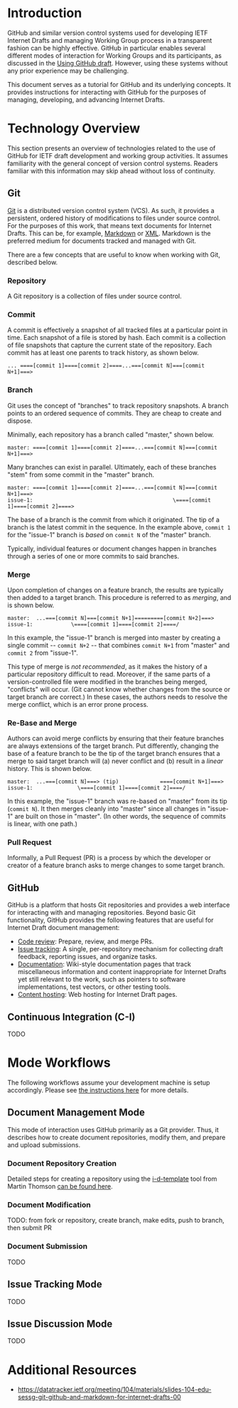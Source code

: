 # Introduction

GitHub and similar version control systems used for developing IETF Internet Drafts and managing Working Group process in a transparent fashion can be highly effective. GitHub in particular enables several different modes of interaction for Working Groups and its participants, as discussed in the [Using GitHub draft](https://ietf-gitwg.github.io/using-github/draft-ietf-git-using-github.html). However, using these systems without any prior experience may be challenging. 

This document serves as a tutorial for GitHub and its underlying concepts. It provides instructions for interacting with GitHub for the purposes of managing, developing, and advancing Internet Drafts.

# Technology Overview

This section presents an overview of technologies related to the use of GitHub for IETF draft development and working group activities. It assumes familiarity with the general concept of version control systems. Readers familiar with this information may skip ahead without loss of continuity.

## Git

[Git](https://git-scm.com/book/en/v2) is a distributed version control system (VCS). As such, it provides a persistent, ordered history of modifications to files under source control. For the purposes of this work, that means text documents for Internet Drafts. This can be, for example, [Markdown](https://www.ietf.org/about/participate/tutorials/process/writing-rfcs-and-internet-drafts-markdown-and-bit-yaml/) or [XML](https://tools.ietf.org/html/rfc2629). Markdown is the preferred medium for documents tracked and managed with Git. 

There are a few concepts that are useful to know when working with Git, described below.

### Repository

A Git repository is a collection of files under source control.

### Commit

A commit is effectively a snapshot of all tracked files at a particular point in time. Each snapshot of a file is stored by hash. Each commit is a collection of file snapshots that capture the current state of the repository. Each commit has at least one parents to track history, as shown below.

~~~
... ====[commit 1]====[commit 2]====...===[commit N]===[commit N+1]===>
~~~

### Branch

Git uses the concept of "branches" to track repository snapshots. A branch points to an ordered sequence of commits. They are cheap to create and dispose. 

Minimally, each repository has a branch called "master," shown below. 

~~~
master: ====[commit 1]====[commit 2]====...===[commit N]===[commit N+1]===>
~~~

Many branches can exist in parallel. Ultimately, each of these branches "stem" from some commit in the "master" branch.

~~~
master: ====[commit 1]====[commit 2]====...===[commit N]===[commit N+1]===>
issue-1:                                            \====[commit 1]====[commit 2]====>
~~~

The base of a branch is the commit from which it originated. The tip of a branch is the latest commit in the sequence. In the example above, `commit 1` for the "issue-1" branch is *based* on `commit N` of the "master" branch.

Typically, individual features or document changes happen in branches through a series of one or more commits to said branches. 

### Merge

Upon completion of changes on a feature branch, the results are typically then added to a target branch. This procedure is referred to as *merging*, and is shown below.

~~~
master:  ...===[commit N]===[commit N+1]=========[commit N+2]===>
issue-1:            \====[commit 1]====[commit 2]====/
~~~

In this example, the "issue-1" branch is merged into master by creating a single commit -- `commit N+2` -- that combines `commit N+1` from "master" and `commit 2` from "issue-1". 

This type of merge is *not recommended*, as it makes the history of a particular repository difficult to read. Moreover, if the same parts of a version-controlled file were modified in the branches being merged, "conflicts" will occur. (Git cannot know whether changes from the source or target branch are correct.) In these cases, the authors needs to resolve the merge conflict, which is an error prone process.

### Re-Base and Merge

Authors can avoid merge conflicts by ensuring that their feature branches are always extensions of the target branch. Put differently, changing the base of a feature branch to be the tip of the target branch ensures that a merge to said target branch will (a) never conflict and (b) result in a *linear* history. This is shown below.

~~~
master:  ...===[commit N]===> (tip)             ====[commit N+1]===>
issue-1:              \====[commit 1]====[commit 2]====/
~~~

In this example, the "issue-1" branch was re-based on "master" from its tip (`commit N`). It then merges cleanly into "master" since all changes in "issue-1" are built on those in "master". (In other words, the sequence of commits is linear, with one path.)

### Pull Request

Informally, a Pull Request (PR) is a process by which the developer or creator of a feature branch asks to merge changes to some target branch. 

## GitHub

GitHub is a platform that hosts Git repositories and provides a web interface for interacting with and managing repositories. Beyond basic Git functionality, GitHub provides the following features that are useful for Internet Draft document management:

- [Code review](https://github.com/features/code-review/): Prepare, review, and merge PRs.
- [Issue tracking](https://help.github.com/en/articles/about-issues): A single, per-repository mechanism for collecting draft feedback, reporting issues, and organize tasks.
- [Documentation](https://github.com/features#documentation): Wiki-style documentation pages that track miscellaneous information and content inappropriate for Internet Drafts yet still relevant to the work, such as pointers to software implementations, test vectors, or other testing tools.
- [Content hosting](https://github.blog/2016-08-22-publish-your-project-documentation-with-github-pages/): Web hosting for Internet Draft pages.

## Continuous Integration (C-I)

TODO

# Mode Workflows

The following workflows assume your development machine is setup accordingly. Please see [the instructions here](https://github.com/martinthomson/i-d-template/blob/master/doc/SETUP.md) for more details.

## Document Management Mode

This mode of interaction uses GitHub primarily as a Git provider. Thus, it describes how to create document repositories, modify them, and prepare and upload submissions.

### Document Repository Creation

Detailed steps for creating a repository using the [i-d-template](https://github.com/martinthomson/i-d-template) tool from Martin Thomson [can be found here](https://github.com/martinthomson/i-d-template/blob/master/doc/REPO.md).

### Document Modification

TODO: from fork or repository, create branch, make edits, push to branch, then submit PR

### Document Submission

TODO

## Issue Tracking Mode

TODO

## Issue Discussion Mode

TODO

# Additional Resources

- https://datatracker.ietf.org/meeting/104/materials/slides-104-edu-sessg-git-github-and-markdown-for-internet-drafts-00
